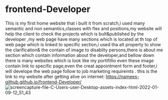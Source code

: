 # frontend-Developer
This is my first home website that i built it from scratch,i used many semantic and non semantics,classes with flex and positions,my website will help the client to check the projects which is bult&published by the developer ,my web page have many sections which is located at th top of web page which is linked to specific section,i used tha alt property to show the clarification& the contain of image to disablity persons,there is about me section which contain information about the developer,and bellow down there is many websites which is look like my portifillio even these image contain link to specific page,even the creat appointment form and footer,i will develope the web page follow to job marketing requiremts . this is the link to my website after getting alive on internet:
https://namees-github.github.io/frontend-Developer/
![screencapture-file-C-Users-user-Desktop-assets-index-html-2022-01-09-12_51_43](https://user-images.githubusercontent.com/95061565/148696985-da190fbc-e8c4-411a-9f5e-dd8726ce8efb.png)
